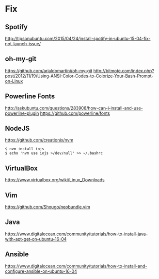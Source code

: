 # Fix

## Spotify

http://tipsonubuntu.com/2015/04/24/install-spotify-in-ubuntu-15-04-fix-not-launch-issue/

## oh-my-git

https://github.com/arialdomartini/oh-my-git
http://bitmote.com/index.php?post/2012/11/19/Using-ANSI-Color-Codes-to-Colorize-Your-Bash-Prompt-on-Linux

## Powerline Fonts

http://askubuntu.com/questions/283908/how-can-i-install-and-use-powerline-plugin
https://github.com/powerline/fonts

## NodeJS

https://github.com/creationix/nvm

    $ nvm install iojs
    $ echo 'nvm use iojs >/dev/null' >> ~/.bashrc

## VirtualBox

https://www.virtualbox.org/wiki/Linux_Downloads

## Vim

https://github.com/Shougo/neobundle.vim

## Java

https://www.digitalocean.com/community/tutorials/how-to-install-java-with-apt-get-on-ubuntu-16-04

## Ansible

https://www.digitalocean.com/community/tutorials/how-to-install-and-configure-ansible-on-ubuntu-16-04
